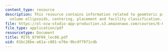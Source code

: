 ```yaml
---
content_type: resource
description: This resource contains information related to geomteric problems, extremal
  volume ellipsoids, centering, placement and facility classification.
file: https://ol-ocw-studio-app-production.s3.amazonaws.com/courses/6-079-introduction-to-convex-optimization-fall-2009/01bc28bea61ac801e76e9bcdf7971cdb_MIT6_079F09_lec08.pdf
file_type: application/pdf
resourcetype: Document
title: MIT6_079F09_lec08.pdf
uid: 01bc28be-a61a-c801-e76e-9bcdf7971cdb
---
```

